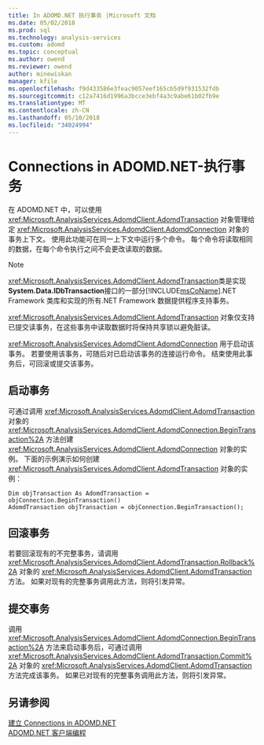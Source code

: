 ```yaml
---
title: In ADOMD.NET 执行事务 |Microsoft 文档
ms.date: 05/02/2018
ms.prod: sql
ms.technology: analysis-services
ms.custom: adomd
ms.topic: conceptual
ms.author: owend
ms.reviewer: owend
author: minewiskan
manager: kfile
ms.openlocfilehash: f9d433586e3feac9057eef165cb5d9f931532fdb
ms.sourcegitcommit: c12a7416d1996a3bcce3ebf4a3c9abe61b02fb9e
ms.translationtype: MT
ms.contentlocale: zh-CN
ms.lasthandoff: 05/10/2018
ms.locfileid: "34024994"
---
```

# <a name="connections-in-adomdnet---performing-transactions"></a>Connections in ADOMD.NET-执行事务
  在 ADOMD.NET 中，可以使用 <xref:Microsoft.AnalysisServices.AdomdClient.AdomdTransaction> 对象管理给定 <xref:Microsoft.AnalysisServices.AdomdClient.AdomdConnection> 对象的事务上下文。 使用此功能可在同一上下文中运行多个命令。 每个命令将读取相同的数据，在每个命令执行之间不会更改读取的数据。  
  
> [!NOTE]  
>  <xref:Microsoft.AnalysisServices.AdomdClient.AdomdTransaction>类是实现**System.Data.IDbTransaction**接口的一部分[!INCLUDE[msCoName](../../includes/msconame-md.md)].NET Framework 类库和实现的所有.NET Framework 数据提供程序支持事务。  
  
 <xref:Microsoft.AnalysisServices.AdomdClient.AdomdTransaction> 对象仅支持已提交读事务，在这些事务中读取数据时将保持共享锁以避免脏读。  
  
 <xref:Microsoft.AnalysisServices.AdomdClient.AdomdConnection> 用于启动该事务。 若要使用该事务，可随后对已启动该事务的连接运行命令。 结束使用此事务后，可回滚或提交该事务。  
  
## <a name="starting-a-transaction"></a>启动事务  
 可通过调用 <xref:Microsoft.AnalysisServices.AdomdClient.AdomdTransaction> 对象的 <xref:Microsoft.AnalysisServices.AdomdClient.AdomdConnection.BeginTransaction%2A> 方法创建 <xref:Microsoft.AnalysisServices.AdomdClient.AdomdConnection> 对象的实例。 下面的示例演示如何创建 <xref:Microsoft.AnalysisServices.AdomdClient.AdomdTransaction> 对象的实例：  
  
```  
Dim objTransaction As AdomdTransaction = objConnection.BeginTransaction()  
AdomdTransaction objTransaction = objConnection.BeginTransaction();  
```  
  
## <a name="rolling-back-a-transaction"></a>回滚事务  
 若要回滚现有的不完整事务，请调用 <xref:Microsoft.AnalysisServices.AdomdClient.AdomdTransaction.Rollback%2A> 对象的 <xref:Microsoft.AnalysisServices.AdomdClient.AdomdTransaction> 方法。 如果对现有的完整事务调用此方法，则将引发异常。  
  
## <a name="committing-a-transaction"></a>提交事务  
 调用 <xref:Microsoft.AnalysisServices.AdomdClient.AdomdConnection.BeginTransaction%2A> 方法来启动事务后，可通过调用 <xref:Microsoft.AnalysisServices.AdomdClient.AdomdTransaction.Commit%2A> 对象的 <xref:Microsoft.AnalysisServices.AdomdClient.AdomdTransaction> 方法完成该事务。 如果已对现有的完整事务调用此方法，则将引发异常。  
  
## <a name="see-also"></a>另请参阅  
 [建立 Connections in ADOMD.NET](../../analysis-services/multidimensional-models-adomd-net-client/connections-in-adomd-net.md)   
 [ADOMD.NET 客户端编程](../../analysis-services/multidimensional-models-adomd-net-client/adomd-net-client-programming.md)  
  
  
